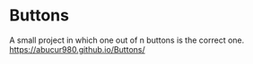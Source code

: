 # Buttons

A small project in which one out of n buttons is the correct one.
https://abucur980.github.io/Buttons/
